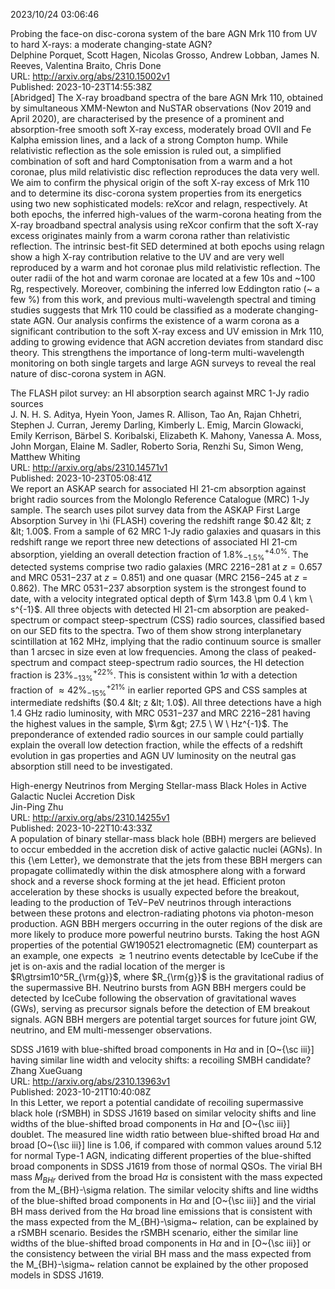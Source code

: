 2023/10/24 03:06:46  

Probing the face-on disc-corona system of the bare AGN Mrk 110 from UV
  to hard X-rays: a moderate changing-state AGN?  
Delphine Porquet, Scott Hagen, Nicolas Grosso, Andrew Lobban, James N. Reeves, Valentina Braito, Chris Done  
URL: http://arxiv.org/abs/2310.15002v1  
Published: 2023-10-23T14:55:38Z  
  [Abridged] The X-ray broadband spectra of the bare AGN Mrk 110, obtained by simultaneous XMM-Newton and NuSTAR observations (Nov 2019 and April 2020), are characterised by the presence of a prominent and absorption-free smooth soft X-ray excess, moderately broad OVII and Fe Kalpha emission lines, and a lack of a strong Compton hump. While relativistic reflection as the sole emission is ruled out, a simplified combination of soft and hard Comptonisation from a warm and a hot coronae, plus mild relativistic disc reflection reproduces the data very well. We aim to confirm the physical origin of the soft X-ray excess of Mrk 110 and to determine its disc-corona system properties from its energetics using two new sophisticated models: reXcor and relagn, respectively. At both epochs, the inferred high-values of the warm-corona heating from the X-ray broadband spectral analysis using reXcor confirm that the soft X-ray excess originates mainly from a warm corona rather than relativistic reflection. The intrinsic best-fit SED determined at both epochs using relagn show a high X-ray contribution relative to the UV and are very well reproduced by a warm and hot coronae plus mild relativistic reflection. The outer radii of the hot and warm coronae are located at a few 10s and ~100 Rg, respectively. Moreover, combining the inferred low Eddington ratio (~ a few %) from this work, and previous multi-wavelength spectral and timing studies suggests that Mrk 110 could be classified as a moderate changing-state AGN. Our analysis confirms the existence of a warm corona as a significant contribution to the soft X-ray excess and UV emission in Mrk 110, adding to growing evidence that AGN accretion deviates from standard disc theory. This strengthens the importance of long-term multi-wavelength monitoring on both single targets and large AGN surveys to reveal the real nature of disc-corona system in AGN.   

The FLASH pilot survey: an HI absorption search against MRC 1-Jy radio
  sources  
J. N. H. S. Aditya, Hyein Yoon, James R. Allison, Tao An, Rajan Chhetri, Stephen J. Curran, Jeremy Darling, Kimberly L. Emig, Marcin Glowacki, Emily Kerrison, Bärbel S. Koribalski, Elizabeth K. Mahony, Vanessa A. Moss, John Morgan, Elaine M. Sadler, Roberto Soria, Renzhi Su, Simon Weng, Matthew Whiting  
URL: http://arxiv.org/abs/2310.14571v1  
Published: 2023-10-23T05:08:41Z  
  We report an ASKAP search for associated HI 21-cm absorption against bright radio sources from the Molonglo Reference Catalogue (MRC) 1-Jy sample. The search uses pilot survey data from the ASKAP First Large Absorption Survey in \hi (FLASH) covering the redshift range $0.42 &lt; z &lt; 1.00$. From a sample of 62 MRC 1-Jy radio galaxies and quasars in this redshift range we report three new detections of associated HI 21-cm absorption, yielding an overall detection fraction of $1.8\%^{+4.0\%}_{-1.5\%}$. The detected systems comprise two radio galaxies (MRC 2216$-$281 at $z=0.657$ and MRC 0531$-$237 at $z=0.851$) and one quasar (MRC 2156$-$245 at $z=0.862$). The MRC 0531$-$237 absorption system is the strongest found to date, with a velocity integrated optical depth of $\rm 143.8 \pm 0.4 \ km \ s^{-1}$. All three objects with detected HI 21-cm absorption are peaked-spectrum or compact steep-spectrum (CSS) radio sources, classified based on our SED fits to the spectra. Two of them show strong interplanetary scintillation at 162 MHz, implying that the radio continuum source is smaller than 1 arcsec in size even at low frequencies. Among the class of peaked-spectrum and compact steep-spectrum radio sources, the HI detection fraction is $23\%^{+22\%}_{-13\%}$. This is consistent within $1\sigma$ with a detection fraction of $\approx 42\%^{+21\%}_{-15\%}$ in earlier reported GPS and CSS samples at intermediate redshifts ($0.4 &lt; z &lt; 1.0$). All three detections have a high 1.4 GHz radio luminosity, with MRC 0531$-$237 and MRC 2216$-$281 having the highest values in the sample, $\rm &gt; 27.5 \ W \ Hz^{-1}$. The preponderance of extended radio sources in our sample could partially explain the overall low detection fraction, while the effects of a redshift evolution in gas properties and AGN UV luminosity on the neutral gas absorption still need to be investigated.   

High-energy Neutrinos from Merging Stellar-mass Black Holes in Active
  Galactic Nuclei Accretion Disk  
Jin-Ping Zhu  
URL: http://arxiv.org/abs/2310.14255v1  
Published: 2023-10-22T10:43:33Z  
  A population of binary stellar-mass black hole (BBH) mergers are believed to occur embedded in the accretion disk of active galactic nuclei (AGNs). In this {\em Letter}, we demonstrate that the jets from these BBH mergers can propagate collimatedly within the disk atmosphere along with a forward shock and a reverse shock forming at the jet head. Efficient proton acceleration by these shocks is usually expected before the breakout, leading to the production of TeV$-$PeV neutrinos through interactions between these protons and electron-radiating photons via photon-meson production. AGN BBH mergers occurring in the outer regions of the disk are more likely to produce more powerful neutrino bursts. Taking the host AGN properties of the potential GW190521 electromagnetic (EM) counterpart as an example, one expects $\gtrsim1$ neutrino events detectable by IceCube if the jet is on-axis and the radial location of the merger is $R\gtrsim10^5R_{\rm{g}}$, where $R_{\rm{g}}$ is the gravitational radius of the supermassive BH. Neutrino bursts from AGN BBH mergers could be detected by IceCube following the observation of gravitational waves (GWs), serving as precursor signals before the detection of EM breakout signals. AGN BBH mergers are potential target sources for future joint GW, neutrino, and EM multi-messenger observations.   

SDSS J1619 with blue-shifted broad components in H$α$ and in
  [O~{\sc iii}] having similar line width and velocity shifts: a recoiling SMBH
  candidate?  
Zhang XueGuang  
URL: http://arxiv.org/abs/2310.13963v1  
Published: 2023-10-21T10:40:08Z  
  In this Letter, we report a potential candidate of recoiling supermassive black hole (rSMBH) in SDSS J1619 based on similar velocity shifts and line widths of the blue-shifted broad components in H$\alpha$ and [O~{\sc iii}] doublet. The measured line width ratio between blue-shifted broad H$\alpha$ and broad [O~{\sc iii}] line is 1.06, if compared with common values around 5.12 for normal Type-1 AGN, indicating different properties of the blue-shifted broad components in SDSS J1619 from those of normal QSOs. The virial BH mass $M_{BHr}$ derived from the broad H$\alpha$ is consistent with the mass expected from the M_{BH}-\sigma relation. The similar velocity shifts and line widths of the blue-shifted broad components in H$\alpha$ and [O~{\sc iii}] and the virial BH mass derived from the H$\alpha$ broad line emissions that is consistent with the mass expected from the M_{BH}-\sigma~ relation, can be explained by a rSMBH scenario. Besides the rSMBH scenario, either the similar line widths of the blue-shifted broad components in H$\alpha$ and in [O~{\sc iii}] or the consistency between the virial BH mass and the mass expected from the M_{BH}-\sigma~ relation cannot be explained by the other proposed models in SDSS J1619.   

